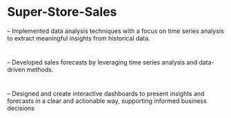# Super-Store-Sales

– Implemented data analysis techniques with a focus on time series analysis to extract meaningful insights from historical
data.
#
– Developed sales forecasts by leveraging time series analysis and data-driven methods.
#
– Designed and create interactive dashboards to present insights and forecasts in a clear and actionable way, supporting
informed business decisions
